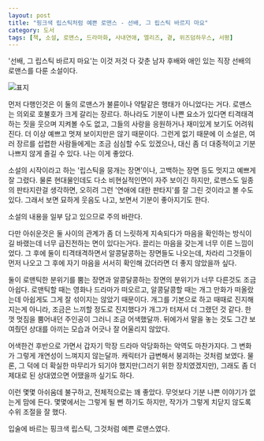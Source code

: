 ```yaml
---
layout: post
title: "핑크색 립스틱처럼 예쁜 로맨스 - 선배, 그 립스틱 바르지 마요"
category: 도서
tags: [책, 소설, 로맨스, 드라마화, 사내연애, 엘리즈, 곁, 위즈덤하우스, 서평]
---
```


'선배, 그 립스틱 바르지 마요'는
이것 저것 다 갖춘 남자 후배와 애인 있는 직장 선배의 로맨스를 다룬 소설이다.

![표지](https://lh3.googleusercontent.com/pbCQcmz9mYe2_Vp_8zAr0eDIRFg5jqjYJgPyWPg6JRHDWMFZgX0sxjy2GjeLUX7zwn4DOHTIMxqgCQ=s480)

먼저 다행인것은 이 둘의 로맨스가 불륜이나 약탈같은 행태가 아니었다는 거다.
로맨스는 의외로 호불호가 크게 갈리는 장르다.
하나라도 기분이 나쁜 요소가 있다면
티격태격하는 짓을 웃으며 지켜볼 수도 없고,
그들의 사랑을 응원하거나 재미있게 보기도 어려워진다.
더 이상 예쁘고 멋져 보이지만은 않기 때문이다.
그런게 없기 때문에 이 소설은,
여러 장르를 섭렵한 사람들에게는 조금 심심할 수도 있겠으나,
대신 좀 더 대중적이고 기분나쁘지 않게 즐길 수 있다.
나는 이게 좋았다.

소설의 시작이라고 하는 '립스틱을 뭉개는 장면'이나,
고백하는 장면 등도 멋지고 예쁘게 잘 그렸다.
물론 현대물인데도 다소 비현실적인면이 자주 보이긴 하지만,
로맨스도 일종의 판타지란걸 생각하면,
오히려 그런 '연애에 대한 판타지'를 잘 그린 것이라고 볼 수도 있다.
그래서 보면 묘하게 웃음도 나고,
보면서 기분이 좋아지기도 한다.

<div class="im im-warning">
소설의 내용을 일부 담고 있으므로 주의 바란다.
</div>

다만 아쉬운것은
둘 사이의 관계가 좀 더 느릿하게 지속되다가 마음을 확인하는 방식이길 바랬는데
너무 급진전하는 면이 있다는거다.
끌리는 마음을 갖는게 너무 이른 느낌이었다.
그 후에 둘이 티격태격하면서 알콩달콩하는 장면들도 나오는데,
차라리 그것들이 먼저 나오고 그 후에 자기 마음을 서서히 확인해 갔더라면 더 좋지 않았을까 싶다.

둘이 로맨틱한 분위기를 뿜는 장면과 알콩달콩하는 장면의 분위기가 너무 다른것도 조금 아쉽다.
로맨틱할 때는 영화나 드라마가 떠오르고,
알콩달콩할 때는 개그 만화가 떠올랐는데
아쉽게도 그게 잘 섞이지는 않았기 때문이다.
개그를 기본으로 하고 때때로 진지해지는게 아니라,
조금은 느끼할 정도로 진지했다가 개그가 터져서 더 그랬던 것 같다.
한껏 멋짐을 뿜어내던 주인공이 그러니 조금 어색했달까.
뒤에가서 말을 놓는 것도 그간 보여줬던 상대를 아끼는 모습과 어긋나 잘 어울리지 않았다.

어색한건 후반으로 가면서 갑자기 막장 드라마 악당화하는 악역도 마찬가지다.
그 변화가 그렇게 개연성이 느껴지지 않는달까.
캐릭터가 급변해서 붕괴하는 것처럼 보였다.
물론, 그 덕에 더 확실한 마무리가 되기야 했지만(그러기 위한 장치였겠지만),
그래도 좀 더 제대로 된 상대였으면 어땠을까 싶기도 하다.

이런 몇몇 아쉬움데 불구하고, 전체적으로는 꽤 좋았다.
무엇보다 기분 나쁜 이야기가 없는게 맘에 든다.
몇몇에서는 그렇게 될 뻔 하기도 하지만,
작가가 그렇게 치닫지 않도록 수위 조절을 잘 했다.

입술에 바르는 핑크색 립스틱, 그것처럼 예쁜 로맨스였다.
